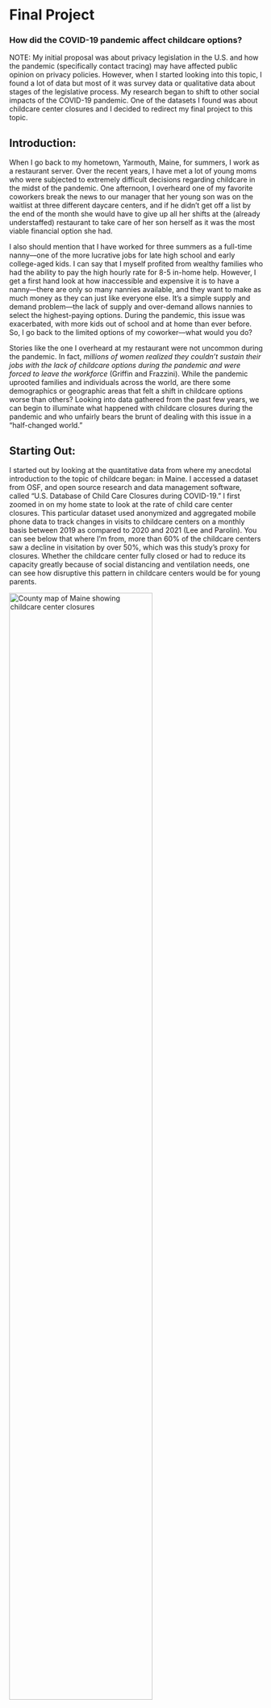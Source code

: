 # Final Project
### How did the COVID-19 pandemic affect childcare options? 

NOTE: My initial proposal was about privacy legislation in the U.S. and how the pandemic (specifically contact tracing) may have affected public opinion on privacy policies. However, when I started looking into this topic, I found a lot of data but most of it was survey data or qualitative data about stages of the legislative process. My research began to shift to other social impacts of the COVID-19 pandemic. One of the datasets I found was about childcare center closures and I decided to redirect my final project to this topic.


## Introduction:

When I go back to my hometown, Yarmouth, Maine, for summers, I work as a restaurant server. Over the recent years, I have met a lot of young moms who were subjected to extremely difficult decisions regarding childcare in the midst of the pandemic. One afternoon, I overheard one of my favorite coworkers break the news to our manager that her young son was on the waitlist at three different daycare centers, and if he didn’t get off a list by the end of the month she would have to give up all her shifts at the (already understaffed) restaurant to take care of her son herself as it was the most viable financial option she had. 

I also should mention that I have worked for three summers as a full-time nanny––one of the more lucrative jobs for late high school and early college-aged kids. I can say that I myself profited from wealthy families who had the ability to pay the high hourly rate for 8-5 in-home help. However, I get a first hand look at how inaccessible and expensive it is to have a nanny––there are only so many nannies available, and they want to make as much money as they can just like everyone else. It’s a simple supply and demand problem––the lack of supply and over-demand allows nannies to select the highest-paying options. During the pandemic, this issue was exacerbated, with more kids out of school and at home than ever before. So, I go back to the limited options of my coworker––what would you do?

Stories like the one I overheard at my restaurant were not uncommon during the pandemic. In fact, *millions of women realized they couldn’t sustain their jobs with the lack of childcare options during the pandemic and were forced to leave the workforce* (Griffin and Frazzini). While the pandemic uprooted families and individuals across the world, are there some demographics or geographic areas that felt a shift in childcare options worse than others? Looking into data gathered from the past few years, we can begin to illuminate what happened with childcare closures during the pandemic and who unfairly bears the brunt of dealing with this issue in a “half-changed world.”

## Starting Out:

I started out by looking at the quantitative data from where my anecdotal introduction to the topic of childcare began: in Maine. I accessed a dataset from OSF, and open source research and data management software, called “U.S. Database of Child Care Closures during COVID-19.” I first zoomed in on my home state to look at the rate of child care center closures. This particular dataset used anonymized and aggregated mobile phone data to track changes in visits to childcare centers on a monthly basis between 2019 as compared to 2020 and 2021 (Lee and Parolin). You can see below that where I’m from, more than 60% of the childcare centers saw a decline in visitation by over 50%, which was this study’s proxy for closures. Whether the childcare center fully closed or had to reduce its capacity greatly because of social distancing and ventilation needs, one can see how disruptive this pattern in childcare centers would be for young parents. 

<img  alt = "County map of Maine showing childcare center closures" src="https://user-images.githubusercontent.com/114178058/206836560-1f2d274a-a133-432f-a1e9-166c808e38d9.png" width=75% height=75%>

## Is this just an issue in Maine? It doesn’t seem that way…

Next, I looked at Lee and Parolin’s data across the entire U.S. to see if this issue was specific to Maine. As can be seen below, a majority of childcare centers across the U.S. saw a mean decrease of between 25-50%––which indicates the probability for a lot of closures across the entire country, not just in one area. 
![us_mean_change_gg](https://user-images.githubusercontent.com/114178058/206836563-eb59cf6e-493d-4934-9860-72b764dc537d.png)
## When did all of these closures begin?
Let's look at a timeline of 2020. 
![closures_by_month_gg](https://user-images.githubusercontent.com/114178058/206836573-c6c14daa-f2b7-466e-8d99-b0a896cdfbd8.png)
From the same dataset, we can look at the timeline of closures. At the beginning of 2020, childcare centers seem to have just about the same amount of traffic as in the previous year. However, unsurprisingly, in March of 2020, centers appear to begin to close. By April, over an astonishing 30% of all childcare centers see less than 50% of the visitation that they did in the previous April. This indicates that around *a third* of all childcare centers have become inaccessible or much less accessible to families in need.
### One of the states we can see with one of the highest mean change rates is California. Let’s take a deeper look at California.
<img  alt = "County map of California showing childcare center closures" src="https://user-images.githubusercontent.com/114178058/206836564-ee1c748f-a293-45f0-98f0-43685582e0b5.png" width=40% height=40%>
<img  alt = "County map of California showing poverty rates" src="https://user-images.githubusercontent.com/114178058/206836635-ae5d5f37-27ea-4ba8-af0b-46c81cc35059.png" width=40% height=40%>
Looking at the overall scale and shading of the California county map, it is apparent that in the majority of California’s counties, 75% of schools were closed or majorly cut their enrollment. Does the closure rate vary in areas that have lower socioeconomic status? We can contemplate this question by giving a look at the second map here that shows the percentage of the total population of each county that lives below the federal poverty line, according to the USDA Economic Research Service ("Poverty"). As shown in the maps, closures affected all areas, despite poverty status. There does not appear to be a very strong correlation here, which shows how the pandemic really affected all people. However, people with lower socioeconomic status had drastically fewer options than more privileged families. 

More privileged families had the ability to shift their career to a remote option and work from home to take part-time care over their children. For example, an occupational therapist PBS interviewed was able to switch up his gig for teaching an online class and found that taking a slight pay cut switching to an online position and caring for the baby at home was more financially sensible than paying for the $2,500 monthly cost of infant care (Ho and Boak).

# How much do low-income families have to spend on childcare?


Below is a graph with data from OECD of the top 10 countries where minimum-wage earning couples spend the highest percent of their household income on childcare ("Net Childcare Costs"). Here we can see that in the U.S., the third highest, minimum-wage earning couples spend **27% of their family income on child care.**

![childcare_cost_gg](https://user-images.githubusercontent.com/114178058/206836579-3f904386-b8d2-4cc9-9045-440028b29ed5.png)

To make matters worse, kids were not able to get their vaccinations at the same time as the rest of the population, which added to the emotional strain of the pandemic. Without vaccinations, kids had to quarantine more frequently and for longer periods of time than the CDC allowed vaccinated people to. Here we can see data from the CDC that shows how few kids are fully vaccinated, and this number was much less  in the past years ("Covid-19 Vaccination Age and Sex Trends").One study published in Frontiers of Psychology stated that “Quarantine's impact on children's behavioral and emotional problems is mediated by parent's individual and dyadic stress, with a stronger effect from the latter”(Spinelli et al.). 

![vax_by_age_gg](https://user-images.githubusercontent.com/114178058/206836582-589557c5-b0cc-41a6-b726-ca4159469b39.png)

Overall, childcare closures during the pandemic appear to be a widespread, financially and emotionally damaging issue. These statistics coupled with personal anecdotes demonstrate that there may be deeper issues with the childcare industry in the U.S. as a whole. Continued data from the pandemic about childcare options, pay rates for nannies versus daycare workers, and further emotional analysis will likely be available soon, and will be important to analyze for the wellbeing of the youth of our country. This blog here only scratches the surface of the dimensional issue, and begins to give exigence for changes in the availability of childcare options.

# Sources Cited:  

Kelley Griffin, Kevin Frazzini. “Wake-up Call for Child Care as Pandemic Exposes Troubled System.” National Conference of State Legislatures, NCSL, https://www.ncsl.org/research/education/wake-up-call-for-child-care-as-pandemic-exposes-troubled-system-magazine2022.aspx. 

Lee, Emma K., and Zachary Parolin. (2021). “The Care Burden During COVID-19: A National Database of Child Care Closures in the United States.” OSF Preprints. May 14. osf.io/t5d3q.

“Poverty.” USDA ERS - Data Products, https://data.ers.usda.gov/reports.aspx?ID=17826. 

Ho, Sally, and Josh Boak. “Worsened by Pandemic, Child Care Crisis Hampers Broader Economy.” PBS, Public Broadcasting Service, 27 Oct. 2021, https://www.pbs.org/newshour/economy/worsened-by-pandemic-child-care-crisis-hampers-broader-economy. 

"Net childcare costs for parents using childcare facilities." OECD, https://stats.oecd.org/

“Covid-19 Vaccination Age and Sex Trends in the United States, National and Jurisdictional.” Centers for Disease Control and Prevention, Centers for Disease Control and Prevention, https://data.cdc.gov/Vaccinations/COVID-19-Vaccination-Age-and-Sex-Trends-in-the-Uni/5i5k-6cmh/data. 

Spinelli, Maria, et al. “Parents' Stress and Children's Psychological Problems in Families Facing the COVID-19 Outbreak in Italy.” Frontiers, Frontiers, 22 June 2020, https://www.frontiersin.org/articles/10.3389/fpsyg.2020.01713/full. 


R Packages Bibliography:
[references.pdf](https://github.com/hgNU2023/data_viz_390_hg/files/10200664/references.pdf)
